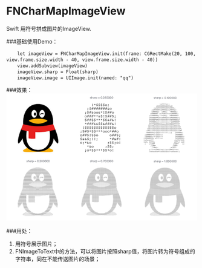 # FNCharMapImageView
Swift 用符号拼成图片的ImageView.

###基础使用Demo：

```
	let imageView = FNCharMapImageView.init(frame: CGRectMake(20, 100, view.frame.size.width - 40, view.frame.size.width - 40))
	view.addSubview(imageView)
	imageView.sharp = Float(sharp)
	imageView.image = UIImage.init(named: "qq")
```

###效果：
![DemoImage](readme_images/FNCharMapImageViewDemo.png)

###用处：
1. 用符号展示图片；
2. FNImageToText中的方法，可以将图片按照sharp值，将图片转为符号组成的字符串，同在不能传送图片的场景；